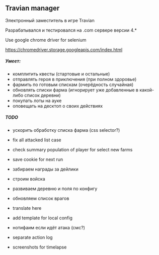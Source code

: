 Travian manager
---

Электронный заместитель в игре Travian

Разрабатывался и тестировался на .com сервере версии 4.*

Use google chrome driver for selenium

https://chromedriver.storage.googleapis.com/index.html


##### Умеет:
- комплитить квесты (стартовые и остальные)
- отправлять героя в приключения (при полном здоровье)
- фармить по готовым спискам (очерёдность случайная)
- обновлять списки фарма (игнорирует уже добавленные в какой-либо список деревни)
- покупать лоты на ауке
- оповещать на десктоп о своих действиях


##### TODO
- ускорить обработку списка фарма (css selector?)
- fix all attacked list case

- check summary population of player for select new farms
- save cookie for next run
- забираем награды за дейлики

- строим войска
- развиваем деревню и поля по конфигу
- обновляем список врагов
- translate here
- add template for local config

- нотифаим если идёт атака (смс?)
- separate action log
- screenshots for timelapse
